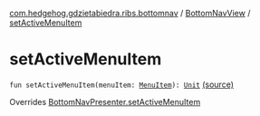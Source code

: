 [com.hedgehog.gdzietabiedra.ribs.bottomnav](../index.md) / [BottomNavView](index.md) / [setActiveMenuItem](./set-active-menu-item.md)

# setActiveMenuItem

`fun setActiveMenuItem(menuItem: `[`MenuItem`](../-menu-item/index.md)`): `[`Unit`](https://kotlinlang.org/api/latest/jvm/stdlib/kotlin/-unit/index.html) [(source)](https://github.com/asvid/GdzieTaBiedra/tree/master/app/src/main/java/com/hedgehog/gdzietabiedra/ribs/bottomnav/BottomNavView.kt#L38)

Overrides [BottomNavPresenter.setActiveMenuItem](../-bottom-nav-interactor/-bottom-nav-presenter/set-active-menu-item.md)

